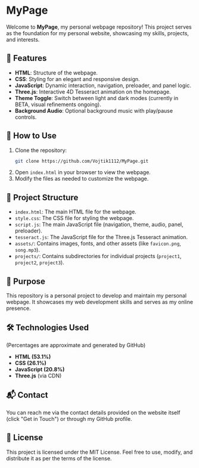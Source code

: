 # MyPage

Welcome to **MyPage**, my personal webpage repository! This project serves as the foundation for my personal website, showcasing my skills, projects, and interests.

## 🌟 Features

- **HTML**: Structure of the webpage.
- **CSS**: Styling for an elegant and responsive design.
- **JavaScript**: Dynamic interaction, navigation, preloader, and panel logic.
- **Three.js**: Interactive 4D Tesseract animation on the homepage.
- **Theme Toggle**: Switch between light and dark modes (currently in BETA, visual refinements ongoing).
- **Background Audio**: Optional background music with play/pause controls.

## 🚀 How to Use

1. Clone the repository:
   ```bash
   git clone https://github.com/Vojtik1112/MyPage.git
   ```
2. Open `index.html` in your browser to view the webpage.
3. Modify the files as needed to customize the webpage.

## 📁 Project Structure

- `index.html`: The main HTML file for the webpage.
- `style.css`: The CSS file for styling the webpage.
- `script.js`: The main JavaScript file (navigation, theme, audio, panel, preloader).
- `tesseract.js`: The JavaScript file for the Three.js Tesseract animation.
- `assets/`: Contains images, fonts, and other assets (like `favicon.png`, `song.mp3`).
- `projects/`: Contains subdirectories for individual projects (`project1`, `project2`, `project3`).

## 🎯 Purpose

This repository is a personal project to develop and maintain my personal webpage. It showcases my web development skills and serves as my online presence.

## 🛠️ Technologies Used

(Percentages are approximate and generated by GitHub)

- **HTML (53.1%)**
- **CSS (26.1%)**
- **JavaScript (20.8%)**
- **Three.js** (via CDN)

## 📬 Contact

You can reach me via the contact details provided on the website itself (click "Get in Touch") or through my GitHub profile.

## 📜 License

This project is licensed under the MIT License. Feel free to use, modify, and distribute it as per the terms of the license.
